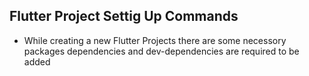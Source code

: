 ## Flutter Project Settig Up Commands
- While creating a new Flutter Projects there are some necessory packages dependencies and dev-dependencies are required to be added  
